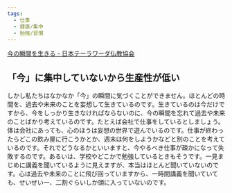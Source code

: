 ```yaml
---
tags:
  - 仕事
  - 健康/集中
  - 勉強/習慣
---
```

[今の瞬間を生きる - 日本テーラワーダ仏教協会](https://j-theravada.com/dhamma/kougi/kougi-124/)

## 「今」に集中していないから生産性が低い

しかし私たちはなかなか「今」の瞬間に気づくことができません。ほとんどの時間を、過去や未来のことを妄想して生きているのです。生きているのは今だけですから、今をしっかり生きなければならないのに、今の瞬間を忘れて過去や未来のことばかり考えているのです。たとえば会社で仕事をしているとしましょう。体は会社にあっても、心のほうは妄想の世界で遊んでいるのです。仕事が終わったらどこの飲み屋に行こうかとか、週末は何をしようかなどと別のことを考えているのです。それでどうなるかといいますと、今やるべき仕事が疎かになって失敗するのです。あるいは、学校やどこかで勉強しているときもそうです。一見まじめに講義を聞いているように見えますが、本当はほとんど聞いていないのです。心は過去や未来のことに飛び回っていますから、一時間講義を聞いていても、せいぜい一、二割ぐらいしか頭に入っていないのです。

